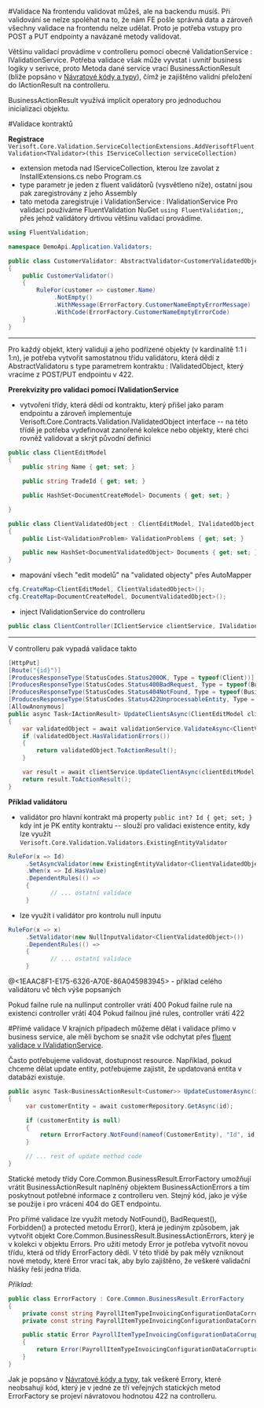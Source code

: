 #Validace
Na frontendu validovat můžeš, ale na backendu musíš.
Při validování se nelze spoléhat na to, že nám FE pošle správná data a zároveň všechny validace na frontendu nelze udělat. Proto je potřeba vstupy pro POST a PUT endpointy a navázané metody validovat.

Většinu validací provádíme v controlleru pomocí obecné ValidationService : IValidationService. Potřeba validace však může vyvstat i uvnitř business logiky v serivce, proto Metoda dané service vrací BusinessActionResult (blíže popsáno v [Návratové kódy a typy](/Framework-guidelines/Backend/Controllery/Návratové-kódy-a-typy)), čímž je zajištěno validní přeložení do IActionResult na controlleru.

BusinessActionResult využívá implicit operatory pro jednoduchou inicializaci objektu.

#Validace kontraktů

**Registrace**
`Verisoft.Core.Validation.ServiceCollectionExtensions.AddVerisoftFluentValidation<TValidator>(this IServiceCollection serviceCollection)`
- extension metoda nad IServiceCollection, kterou lze zavolat z InstallExtensions.cs nebo Program.cs
- type parametr je jeden z fluent validátorů (vysvětleno níže), ostatní jsou pak zaregistrovány z jeho Assembly
- tato metoda zaregistruje i ValidationService : IValidationService
Pro validaci používáme FluentValidation NuGet `using FluentValidation;`, přes jehož validátory drtivou většinu validací provádíme.

``` csharp
using FluentValidation;

namespace DemoApi.Application.Validators;

public class CustomerValidator: AbstractValidator<CustomerValidatedObject>
{
    public CustomerValidator()
    {
        RuleFor(customer => customer.Name)
             .NotEmpty()
             .WithMessage(ErrorFactory.CustomerNameEmptyErrorMessage)
             .WithCode(ErrorFactory.CustomerNameEmptyErrorCode)
    }
}
```
-------------------

Pro každý objekt, který validuji a jeho podřízené objekty (v kardinalitě 1:1 i 1:n), je potřeba vytvořit samostatnou třídu validátoru, která dědí z AbstractValidatoru s type parametrem kontraktu : IValidatedObject, který vracíme z POST/PUT endpointu v 422.

**Prerekvizity pro validaci pomocí IValidationService**
- vytvoření třídy, která dědí od kontraktu, který přišel jako param endpointu a zároveň implementuje Verisoft.Core.Contracts.Validation.IValidatedObject interface
-- na této třídě je potřeba vydefinovat zanořené kolekce nebo objekty, které chci rovněž validovat a skrýt původní definici

``` csharp
public class ClientEditModel
{
    public string Name { get; set; }

    public string TradeId { get; set; }

    public HashSet<DocumentCreateModel> Documents { get; set; }

}
```

``` csharp
public class ClientValidatedObject : ClientEditModel, IValidatedObject
{
    public List<ValidationProblem> ValidationProblems { get; set; }

    public new HashSet<DocumentValidatedObject> Documents { get; set; }
}
```

- mapování všech "edit modelů" na "validated objecty" přes AutoMapper


``` csharp
cfg.CreateMap<ClientEditModel, ClientValidatedObject>();
cfg.CreateMap<DocumentCreateModel, DocumentValidatedObject>();
```

- inject IValidationService do controlleru

``` csharp
public class ClientController(IClientService clientService, IValidationService validationService)
```
---------------------
V controlleru pak vypadá validace takto


``` csharp
[HttpPut]
[Route("{id}")]
[ProducesResponseType(StatusCodes.Status200OK, Type = typeof(Client))]
[ProducesResponseType(StatusCodes.Status400BadRequest, Type = typeof(BusinessActionErrors))]
[ProducesResponseType(StatusCodes.Status404NotFound, Type = typeof(BusinessActionErrors))]
[ProducesResponseType(StatusCodes.Status422UnprocessableEntity, Type = typeof(BusinessActionErrors<ClientValidatedObject>))]
[AllowAnonymous]
public async Task<IActionResult> UpdateClientsAsync(ClientEditModel clientEditModel, int id)
{
    var validatedObject = await validationService.ValidateAsync<ClientValidatedObject, ClientEditModel>(clientEditModel, id);
    if (validatedObject.HasValidationErrors())
    {
        return validatedObject.ToActionResult();
    }

    var result = await clientService.UpdateClientAsync(clientEditModel, id);
    return result.ToActionResult();
}
```
**Příklad validátoru**

- validátor pro hlavní kontrakt má property `public int? Id { get; set; }` kdy int je PK entity kontraktu
-- slouží pro validaci existence entity, kdy lze využít `Verisoft.Core.Validation.Validators.ExistingEntityValidator`
 
``` csharp
RuleFor(x => Id)
     .SetAsyncValidator(new ExistingEntityValidator<ClientValidatedObject, ClientEntity, int>(clientRepository))
     .When(x => Id.HasValue)
     .DependentRules(() =>
     {
            // ... ostatní validace
     }
```
- lze využít i validátor pro kontrolu null inputu

 
``` csharp
RuleFor(x => x)
     .SetValidator(new NullInputValidator<ClientValidatedObject>())
     .DependentRules(() =>
     {
            // ... ostatní validace
     }
```

@<1EAAC8F1-E175-6326-A70E-86A045983945> - příklad celého validátoru vč těch výše popsaných

Pokud failne rule na nullinput controller vrátí 400
Pokud failne rule na existenci controller vrátí 404
Pokud failnou jiné rules, controller vrátí 422

#Přímé validace
V krajních případech můžeme dělat i validace přímo v business service, ale měli bychom se snažit vše odchytat přes [fluent validace v IValidationService](https://verisoftcz.visualstudio.com/Verisoft_framework/_wiki/wikis/Verisoft_framework.wiki/148/Validace?anchor=validace-kontrakt%C5%AF).

Často potřebujeme validovat, dostupnost resource. Například, pokud chceme dělat update entity, potřebujeme zajistit, že updatovaná entita v databázi existuje.

 
``` csharp
public async Task<BusinessActionResult<Customer>> UpdateCustomerAsync(int id, CustomerEditModel customerEditModel)
{
     var customerEntity = await customerRepository.GetAsync(id);

     if (customerEntity is null)
     {
         return ErrorFactory.NotFound(nameof(CustomerEntity), "Id", id.ToString());
     }

     // ... rest of update method code
}
```
Statické metody třídy Core.Common.BusinessResult.ErrorFactory umožňují vrátit BusinessActionResult naplněný objektem BusinessActionErrors a tím poskytnout potřebné informace z controlleru ven. Stejný kód, jako je výše se použije i pro vrácení 404 do GET endpointu.

Pro přímé validace lze využít metody NotFound(), BadRequest(), Forbidden() a protected metodu Error(), která je jediným způsobem, jak vytvořit objekt Core.Common.BusinessResult.BusinessActionErrors, který je v kolekci v objektu Errors.
Pro užití metody Error je potřeba vytvořit novou třídu, která od třídy ErrorFactory dědí. V této třídě by pak měly vzniknout nové metody, které Error vrací tak, aby bylo zajištěno, že veškeré validační hlášky řeší jedna třída.

_Příklad:_
``` csharp
public class ErrorFactory : Core.Common.BusinessResult.ErrorFactory
{
    private const string PayrollItemTypeInvoicingConfigurationDataCorruptionErrorCode = "PayrollItemTypeInvoicingConfigurationDataCorruption";
    private const string PayrollItemTypeInvoicingConfigurationDataCorruptionErrorMessage = "Payroll Item Type Invoicing Configuration for {payrollItemTypeCode} has been corrupted. Contact application support.";

    public static Error PayrollItemTypeInvoicingConfigurationDataCorruption(string payrollItemTypeCode)
    {
        return Error(PayrollItemTypeInvoicingConfigurationDataCorruptionErrorCode, PayrollItemTypeInvoicingConfigurationDataCorruptionErrorMessage, new { payrollItemTypeCode });
    }
}
```

Jak je popsáno v [Návratové kódy a typy](/Framework-guidelines/Backend/Controllery/Návratové-kódy-a-typy), tak veškeré Errory, které neobsahují kód, který je v jedné ze tří veřejných statických metod ErrorFactory se projeví návratovou hodnotou 422 na controlleru.